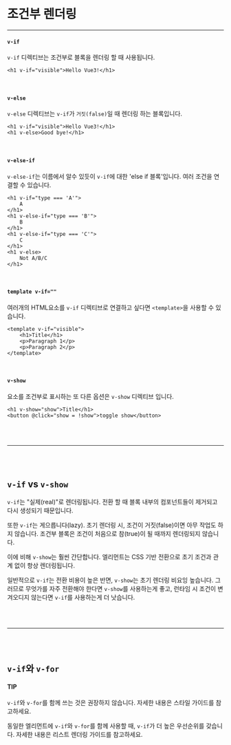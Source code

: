 # 조건부 렌더링
<hr>


#### `v-if`
`v-if` 디렉티브는 조건부로 블록을 렌더링 할 때 사용됩니다.

```
<h1 v-if="visible">Hello Vue3!</h1>
```

<br>


#### `v-else`
`v-else` 디렉티브는 `v-if`가 `거짓(false)`일 때 렌더링 하는 블록입니다.

```
<h1 v-if="visible">Hello Vue3!</h1>
<h1 v-else>Good bye!</h1>
```

<br>


#### `v-else-if`
`v-else-if`는 이름에서 알수 있듯이 `v-if`에 대한 'else if 블록'입니다. 여러 조건을 연결할 수 있습니다.

```
<h1 v-if="type === 'A'">
    A
</h1>
<h1 v-else-if="type === 'B'">
    B
</h1>
<h1 v-else-if="type === 'C'">
    C
</h1>
<h1 v-else>
    Not A/B/C
</h1>
```

<br>


#### `template v-if=""`
여러개의 HTML요소를 `v-if` 디렉티브로 연결하고 싶다면 `<template>`을 사용할 수 있습니다.

```
<template v-if="visible">
    <h1>Title</h1>
    <p>Paragraph 1</p>
    <p>Paragraph 2</p>
</template>
```

<br>


#### `v-show`
요소를 조건부로 표시하는 또 다른 옵션은 `v-show` 디렉티브 입니다.

```
<h1 v-show="show">Title</h1>
<button @click="show = !show">toggle show</button>
```

<br><br>
<hr>
<br><br>

## `v-if` vs `v-show`
`v-if`는 "실제(real)"로 렌더링됩니다. 전환 할 때 블록 내부의 컴포넌트들이 제거되고 다시 생성되기 때문입니다.

또한 `v-if`는 게으릅니다(lazy). 초기 렌더링 시, 조건이 거짓(false)이면 아무 작업도 하지 않습니다. 조건부 블록은 조건이 처음으로 참(true)이 될 때까지 렌더링되지 않습니다.

이에 비해  `v-show`는 훨씬 간단합니다. 엘리먼트는 CSS 기반 전환으로 초기 조건과 관계 없이 항상 렌더링됩니다.

일반적으로 `v-if`는 전환 비용이 높은 반면, `v-show`는 초기 렌더링 비요잉 높습니다. 그러므로 무엇가를 자주 전환해야 한다면 `v-show`를 사용하는게 좋고, 런타임 시 조건이 변겨오디지 않는다면 `v-if`를 사용하는게 더 낫습니다.


<br><br>
<hr>
<br><br>

## `v-if`와 `v-for`

#### TIP
`v-if`와 `v-for`를 함께 쓰는 것은 권장하지 않습니다. 자세한 내용은 스타일 가이드를 참고하세요.

동일한 엘리먼트에 `v-if`와 `v-for`를 함께 사용할 때, `v-if`가 더 높은 우선순위를 갖습니다. 자세한 내용은 리스트 렌더링 가이드를 참고하세요.
















